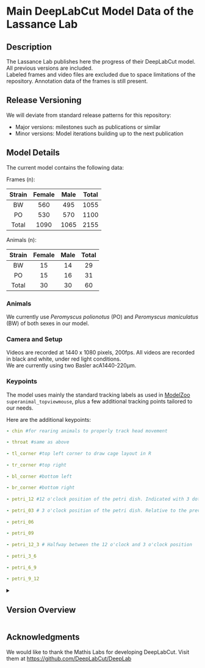   
  
# Main DeepLabCut Model Data of the Lassance Lab  
  
## Description  
The Lassance Lab publishes here the progress of their DeepLabCut model.  
All previous versions are included.  
Labeled frames and video files are excluded due to space limitations of the repository. Annotation data of the frames is still present.  
  
## Release Versioning  
We will deviate from standard release patterns for this repository:  
- Major versions: milestones such as publications or similar  
- Minor versions: Model iterations building up to the next publication  
  
## Model Details  
  
The current model contains the following data:  
  
Frames (n):  
  
| Strain | Female | Male | Total |  
|:------:|:------:|:----:|:-----:|  
|   BW   |   560   | 495  |  1055  |  
|   PO   |  530   |  570  |  1100  |  
| Total  |  1090   | 1065  |  2155  |  
  
Animals (n):  
  
| Strain | Female | Male | Total |  
|:------:|:------:|:----:|:-----:|  
|   BW   |   15    |  14   |   29   |  
|   PO   |   15    |  16   |   31   |  
| Total  |   30    |  30   |   60   |  
  
### Animals  
We currently use *Peromyscus polionotus* (PO) and *Peromyscus maniculatus* (BW) of both sexes in our model.  
  
### Camera and Setup  
Videos are recorded at 1440 x 1080 pixels, 200fps. All videos are recorded in black and white, under red light conditions.  
We are currently using two Basler acA1440-220μm.  
  
### Keypoints  
The model uses mainly the standard tracking labels as used in [ModelZoo](https://deeplabcut.github.io/DeepLabCut/docs/ModelZoo.html) `superanimal_topviewmouse`, plus a few additional tracking points tailored to our needs.  
  
Here are the additional keypoints:  
  
```yaml  
- chin #for rearing animals to properly track head movement  
  
- throat #same as above  
  
- tl_corner #top left corner to draw cage layout in R   
  
- tr_corner #top right   
  
- bl_corner #bottom left  
  
- br_corner #bottom right   
  
- petri_12 #12 o'clock position of the petri dish. Indicated with 3 dots on the rim   
  
- petri_03 # 3 o'clock position of the petri dish. Relative to the previous 12 o'clock position   
  
- petri_06  
  
- petri_09  
  
- petri_12_3 # Halfway between the 12 o'clock and 3 o'clock position  
  
- petri_3_6  
  
- petri_6_9  
  
- petri_9_12  
```  
  
  
<details>  
<summary><h2>Version Overview</h2></summary>  
  
### 0.5  
  
Iteration 5 of our model  
  
Frames (n):  
  
| Strain | Female | Male | Total |  
|:------:|:------:|:----:|:-----:|  
|   BW   |   560   | 495  |  1055  |  
|   PO   |  530   |  570  |  1100  |  
| Total  |  1090   | 1065  |  2155  |  
  
Animals (n):  
  
| Strain | Female | Male | Total |  
|:------:|:------:|:----:|:-----:|  
|   BW   |   15    |  14   |   29   |  
|   PO   |   15    |  16   |   31   |  
| Total  |   30    |  30   |   60   |  
  
### 0.3 Initial Release  
  
Iteration 3 of our model.  
  
Frames (n):  
  
| Strain | Female | Male | Total |  
|:------:|:------:|:----:|:-----:|  
|   BW   |   80   | 120  |  200  |  
|   PO   |  100   |  40  |  140  |  
| Total  |  180   | 160  |  340  |  
  
Animals (n):  
  
| Strain | Female | Male | Total |  
|:------:|:------:|:----:|:-----:|  
|   BW   |   2    |  2   |   4   |  
|   PO   |   3    |  1   |   4   |  
| Total  |   5    |  3   |   8   |  
  
</details>  
  
## Acknowledgments  
We would like to thank the Mathis Labs for developing DeepLabCut. Visit them at https://github.com/DeepLabCut/DeepLab